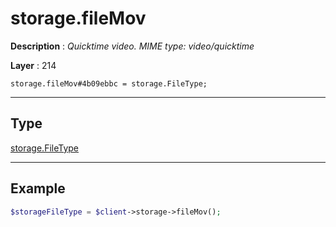 # storage.fileMov

**Description** : *Quicktime video\. MIME type: video/quicktime*

**Layer** : 214

```tl
storage.fileMov#4b09ebbc = storage.FileType;
```

---

## Type

[storage.FileType](type/storage.FileType)

---

## Example

```php
$storageFileType = $client->storage->fileMov();
```